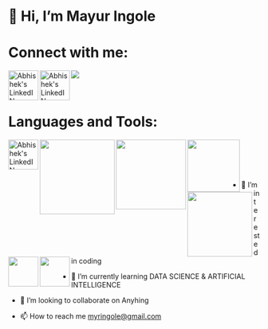 #                                                           👋 Hi, I’m Mayur Ingole 
# Connect with me:

<a href="https://www.linkedin.com/in/mayur-balkrishna-ingole-415386170/">
  <img align="left" alt="Abhishek's LinkedIN" width="60px" src="https://raw.githubusercontent.com/peterthehan/peterthehan/master/assets/linkedin.svg" />
</a>

<a href="https://www.kaggle.com/mayurbingole">
  <img align="left" alt="Abhishek's LinkedIN" width="60px" src="https://user-images.githubusercontent.com/108168115/210346364-a44d01a7-b3c7-491a-834c-17078c1de595.png" />
</a>





![](https://visitor-badge.glitch.me/badge?page_id=TrillionaireMayur.TrillionaireMayur)

<br />

# Languages and Tools:

<img align="left" alt="Abhishek's LinkedIN" width="60px" src="https://user-images.githubusercontent.com/108168115/210346934-1e6ca2ee-777b-456d-aa45-971688b37ad7.png" />


<img align="left" width="150px" src="https://user-images.githubusercontent.com/108168115/210348284-15693175-366b-410b-b99f-be3c54e3905e.png" />



<img align="left" width="140px" src="https://user-images.githubusercontent.com/108168115/210348588-568fb5ee-4229-4246-a159-8c407c390af4.png" />

<img align="left" width="105px" src="https://user-images.githubusercontent.com/108168115/210348831-2fe3f624-6469-4eca-a9a6-56507fa57137.png" />

<img align="left" width="130px" src="https://user-images.githubusercontent.com/108168115/210349317-cb23a874-8e4a-4f9e-8971-b1a40585398b.png" />

<img align="left" width="60px" src="https://user-images.githubusercontent.com/108168115/210347691-043652c9-8866-4f90-823f-ee896f45b85a.png" />
<img align="left" width="60px" src="https://user-images.githubusercontent.com/108168115/210348018-1c4c7989-4df1-48b1-8248-60687cf0963d.png" />




<br />



<br />

<br />
<br />

- 👀 I’m interested in coding

- 🌱 I’m currently learning DATA SCIENCE & ARTIFICIAL INTELLIGENCE

- 💞️ I’m looking to collaborate on Anyhing 

- 📫 How to reach me  myringole@gmail.com

  
<!---
TrillionaireMayur/TrillionaireMayur is a ✨ special ✨ repository because its `README.md` (this file) appears on your GitHub profile.
You can click the Preview link to take a look at your changes.
--->
